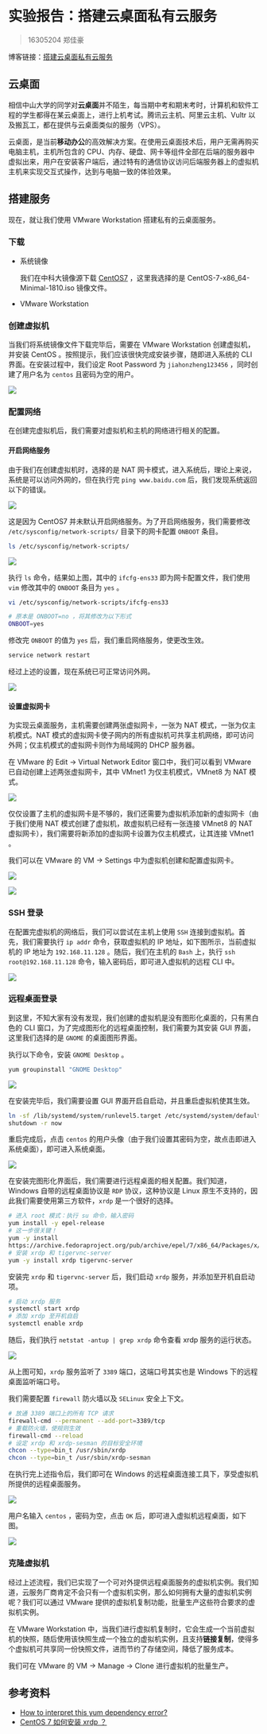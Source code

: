 # 实验报告：搭建云桌面私有云服务

> 16305204 郑佳豪

博客链接：[搭建云桌面私有云服务](https://blog.jiahonzheng.cn/2019/09/02/%E6%90%AD%E5%BB%BA%E4%BA%91%E6%A1%8C%E9%9D%A2%E7%A7%81%E6%9C%89%E4%BA%91%E6%9C%8D%E5%8A%A1/)

## 云桌面

相信中山大学的同学对**云桌面**并不陌生，每当期中考和期末考时，计算机和软件工程的学生都得在某云桌面上，进行上机考试。腾讯云主机、阿里云主机、Vultr 以及搬瓦工，都在提供与云桌面类似的服务（VPS）。

云桌面，是当前**移动办公**的高效解决方案。在使用云桌面技术后，用户无需再购买电脑主机，主机所包含的 CPU、内存、硬盘、网卡等组件全部在后端的服务器中虚拟出来，用户在安装客户端后，通过特有的通信协议访问后端服务器上的虚拟机主机来实现交互式操作，达到与电脑一致的体验效果。

## 搭建服务

现在，就让我们使用 VMware Workstation 搭建私有的云桌面服务。

### 下载

- 系统镜像

  我们在中科大镜像源下载 [CentOS7](http://mirrors.ustc.edu.cn/centos/7.6.1810/isos/x86_64/) ，这里我选择的是 CentOS-7-x86_64-Minimal-1810.iso 镜像文件。

- VMware Workstation

### 创建虚拟机

当我们将系统镜像文件下载完毕后，需要在 VMware Workstation 创建虚拟机，并安装 CentOS 。按照提示，我们应该很快完成安装步骤，随即进入系统的 CLI 界面。在安装过程中，我们设定 Root Password 为 `jiahonzheng123456` ，同时创建了用户名为 `centos` 且密码为空的用户。

![](https://jiahonzheng-blog.oss-cn-shenzhen.aliyuncs.com/%E6%90%AD%E5%BB%BA%E4%BA%91%E6%A1%8C%E9%9D%A2%E7%A7%81%E6%9C%89%E4%BA%91%E6%9C%8D%E5%8A%A1_1.jpg)

### 配置网络

在创建完虚拟机后，我们需要对虚拟机和主机的网络进行相关的配置。

#### 开启网络服务

由于我们在创建虚拟机时，选择的是 NAT 网卡模式，进入系统后，理论上来说，系统是可以访问外网的，但在执行完 `ping www.baidu.com` 后，我们发现系统返回以下的错误。

![](https://jiahonzheng-blog.oss-cn-shenzhen.aliyuncs.com/%E6%90%AD%E5%BB%BA%E4%BA%91%E6%A1%8C%E9%9D%A2%E7%A7%81%E6%9C%89%E4%BA%91%E6%9C%8D%E5%8A%A1_3.jpg)

这是因为 CentOS7 并未默认开启网络服务。为了开启网络服务，我们需要修改 `/etc/sysconfig/network-scripts/` 目录下的网卡配置 `ONBOOT` 条目。

```bash
ls /etc/sysconfig/network-scripts/
```

![](https://jiahonzheng-blog.oss-cn-shenzhen.aliyuncs.com/%E6%90%AD%E5%BB%BA%E4%BA%91%E6%A1%8C%E9%9D%A2%E7%A7%81%E6%9C%89%E4%BA%91%E6%9C%8D%E5%8A%A1_4.jpg)

执行 `ls` 命令，结果如上图，其中的 `ifcfg-ens33` 即为网卡配置文件，我们使用 `vim` 修改其中的 `ONBOOT` 条目为 `yes` 。

```bash
vi /etc/sysconfig/network-scripts/ifcfg-ens33
```

```bash
# 原本是 ONBOOT=no ，将其修改为以下形式
ONBOOT=yes
```

修改完 `ONBOOT` 的值为 `yes` 后，我们重启网络服务，使更改生效。

```bash
service network restart
```

经过上述的设置，现在系统已可正常访问外网。

![](https://jiahonzheng-blog.oss-cn-shenzhen.aliyuncs.com/%E6%90%AD%E5%BB%BA%E4%BA%91%E6%A1%8C%E9%9D%A2%E7%A7%81%E6%9C%89%E4%BA%91%E6%9C%8D%E5%8A%A1_5.jpg)

#### 设置虚拟网卡

为实现云桌面服务，主机需要创建两张虚拟网卡，一张为 NAT 模式，一张为仅主机模式。NAT 模式的虚拟网卡使子网内的所有虚拟机可共享主机网络，即可访问外网；仅主机模式的虚拟网卡则作为局域网的 DHCP 服务器。

在 VMware 的 Edit -> Virtual Network Editor 窗口中，我们可以看到 VMware 已自动创建上述两张虚拟网卡，其中 VMnet1 为仅主机模式，VMnet8 为 NAT 模式。

![](https://jiahonzheng-blog.oss-cn-shenzhen.aliyuncs.com/%E6%90%AD%E5%BB%BA%E4%BA%91%E6%A1%8C%E9%9D%A2%E7%A7%81%E6%9C%89%E4%BA%91%E6%9C%8D%E5%8A%A1_2.jpg)

仅仅设置了主机的虚拟网卡是不够的，我们还需要为虚拟机添加新的虚拟网卡（由于我们使用 NAT 模式创建了虚拟机，故虚拟机已经有一张连接 VMnet8 的 NAT 虚拟网卡），我们需要将新添加的虚拟网卡设置为仅主机模式，让其连接 VMnet1 。

我们可以在 VMware 的 VM -> Settings 中为虚拟机创建和配置虚拟网卡。

![](https://jiahonzheng-blog.oss-cn-shenzhen.aliyuncs.com/%E6%90%AD%E5%BB%BA%E4%BA%91%E6%A1%8C%E9%9D%A2%E7%A7%81%E6%9C%89%E4%BA%91%E6%9C%8D%E5%8A%A1_6.jpg)

![](https://jiahonzheng-blog.oss-cn-shenzhen.aliyuncs.com/%E6%90%AD%E5%BB%BA%E4%BA%91%E6%A1%8C%E9%9D%A2%E7%A7%81%E6%9C%89%E4%BA%91%E6%9C%8D%E5%8A%A1_7.jpg)

### SSH 登录

在配置完虚拟机的网络后，我们可以尝试在主机上使用 `SSH` 连接到虚拟机。首先，我们需要执行 `ip addr` 命令，获取虚拟机的 IP 地址，如下图所示，当前虚拟机的 IP 地址为 `192.168.11.128` 。随后，我们在主机的 `Bash` 上，执行 `ssh root@192.168.11.128` 命令，输入密码后，即可进入虚拟机的远程 CLI 中。

![](https://jiahonzheng-blog.oss-cn-shenzhen.aliyuncs.com/%E6%90%AD%E5%BB%BA%E4%BA%91%E6%A1%8C%E9%9D%A2%E7%A7%81%E6%9C%89%E4%BA%91%E6%9C%8D%E5%8A%A1_8.jpg)

### 远程桌面登录

到这里，不知大家有没有发现，我们创建的虚拟机是没有图形化桌面的，只有黑白色的 CLI 窗口，为了完成图形化的远程桌面控制，我们需要为其安装 GUI 界面，这里我们选择的是 `GNOME` 的桌面图形界面。

执行以下命令，安装 `GNOME Desktop` 。

```bash
yum groupinstall "GNOME Desktop"
```

![](https://jiahonzheng-blog.oss-cn-shenzhen.aliyuncs.com/%E6%90%AD%E5%BB%BA%E4%BA%91%E6%A1%8C%E9%9D%A2%E7%A7%81%E6%9C%89%E4%BA%91%E6%9C%8D%E5%8A%A1_9.jpg)

在安装完毕后，我们需要设置 GUI 界面开启自启动，并且重启虚拟机使其生效。

```bash
ln -sf /lib/systemd/system/runlevel5.target /etc/systemd/system/default.target
shutdown -r now
```

重启完成后，点击 `centos` 的用户头像（由于我们设置其密码为空，故点击即进入系统桌面），即可进入系统桌面。

![](https://jiahonzheng-blog.oss-cn-shenzhen.aliyuncs.com/%E6%90%AD%E5%BB%BA%E4%BA%91%E6%A1%8C%E9%9D%A2%E7%A7%81%E6%9C%89%E4%BA%91%E6%9C%8D%E5%8A%A1_10.jpg)

在安装完图形化界面后，我们需要进行远程桌面的相关配置。我们知道，Windows 自带的远程桌面协议是 `RDP` 协议，这种协议是 Linux 原生不支持的，因此我们需要使用第三方软件，`xrdp` 是一个很好的选择。

```bash
# 进入 root 模式：执行 su 命令，输入密码
yum install -y epel-release
# 这一步很关键！
yum -y install
https://archive.fedoraproject.org/pub/archive/epel/7/x86_64/Packages/x/xorgxrdp-0.2.9-1.el7.x86_64.rpm
# 安装 xrdp 和 tigervnc-server
yum -y install xrdp tigervnc-server
```

安装完 `xrdp` 和 `tigervnc-server` 后，我们启动 `xrdp` 服务，并添加至开机自启动项。

```bash
# 启动 xrdp 服务
systemctl start xrdp
# 添加 xrdp 至开机自启
systemctl enable xrdp
```

随后，我们执行 `netstat -antup | grep xrdp` 命令查看 xrdp 服务的运行状态。

![](https://jiahonzheng-blog.oss-cn-shenzhen.aliyuncs.com/%E6%90%AD%E5%BB%BA%E4%BA%91%E6%A1%8C%E9%9D%A2%E7%A7%81%E6%9C%89%E4%BA%91%E6%9C%8D%E5%8A%A1_13.jpg)

从上图可知，`xrdp` 服务监听了 `3389` 端口，这端口号其实也是 Windows 下的远程桌面监听端口号。

我们需要配置 `firewall` 防火墙以及 `SELinux` 安全上下文。

```bash
# 放通 3389 端口上的所有 TCP 请求
firewall-cmd --permanent --add-port=3389/tcp
# 重载防火墙，使规则生效
firewall-cmd --reload
# 设定 xrdp 和 xrdp-sesman 的目标安全环境
chcon --type=bin_t /usr/sbin/xrdp
chcon --type=bin_t /usr/sbin/xrdp-sesman
```

在执行完上述指令后，我们即可在 Windows 的远程桌面连接工具下，享受虚拟机所提供的远程桌面服务。

![](https://jiahonzheng-blog.oss-cn-shenzhen.aliyuncs.com/%E6%90%AD%E5%BB%BA%E4%BA%91%E6%A1%8C%E9%9D%A2%E7%A7%81%E6%9C%89%E4%BA%91%E6%9C%8D%E5%8A%A1_12.jpg)

用户名输入 `centos` ，密码为空，点击 `OK` 后，即可进入虚拟机远程桌面，如下图。

![](https://jiahonzheng-blog.oss-cn-shenzhen.aliyuncs.com/%E6%90%AD%E5%BB%BA%E4%BA%91%E6%A1%8C%E9%9D%A2%E7%A7%81%E6%9C%89%E4%BA%91%E6%9C%8D%E5%8A%A1_11.jpg)

### 克隆虚拟机

经过上述流程，我们已实现了一个可对外提供远程桌面服务的虚拟机实例。我们知道，云服务厂商肯定不会只有一个虚拟机实例，那么如何拥有大量的虚拟机实例呢？我们可以通过 VMware 提供的虚拟机复制功能，批量生产这些符合要求的虚拟机实例。

在 VMware Workstation 中，当我们进行虚拟机复制时，它会生成一个当前虚拟机的快照，随后使用该快照生成一个独立的虚拟机实例，且支持**链接复制**，使得多个虚拟机可共享同一份快照文件，进而节约了存储空间，降低了服务成本。

我们可在 VMware 的 VM -> Manage -> Clone 进行虚拟机的批量生产。

## 参考资料

- [How to interpret this yum dependency error?](https://serverfault.com/questions/979672/how-to-interpret-this-yum-dependency-error)
- [CentOS 7 如何安装 xrdp ？](https://www.jb51.net/os/RedHat/531360.html)
